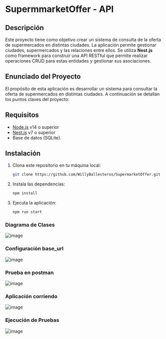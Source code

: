 # SupermmarketOffer - API

## Descripción

Este proyecto tiene como objetivo crear un sistema de consulta de la oferta de supermercados en distintas ciudades. La aplicación permite gestionar ciudades, supermercados y las relaciones entre ellos. Se utiliza **Nest.js** como framework para construir una API RESTful que permite realizar operaciones CRUD para estas entidades y gestionar sus asociaciones.

## Enunciado del Proyecto

El propósito de esta aplicación es desarrollar un sistema para consultar la oferta de supermercados en distintas ciudades. A continuación se detallan los puntos claves del proyecto:

## Requisitos

- [Node.js](https://nodejs.org/) v14 o superior
- [Nest.js](https://nestjs.com/) v7 o superior
- Base de datos (SQLite).

## Instalación

1. Clona este repositorio en tu máquina local:
   ```bash
   git clone https://github.com/WillyBallesteros/SupermarketOffer.git

2. Instala las dependencias:
   ```bash
   npm install

3. Ejecuta la aplicación:
   ```bash
   npm run start

### Diagrama de Clases
![image](https://github.com/user-attachments/assets/c8ba23bb-400b-4f6e-a925-9875fca90ab5)

### Configuración base_url
![image](https://github.com/user-attachments/assets/8d7333ab-45cd-4a10-9018-c5322461c969)

### Prueba en postman
![image](https://github.com/user-attachments/assets/123fd3f9-b74b-4add-9ebf-924826fd68ad)

### Aplicación corriendo
![image](https://github.com/user-attachments/assets/26152076-87a4-4380-8720-356ed3139569)

### Ejecución de Pruebas
![image](https://github.com/user-attachments/assets/536c3c03-e92d-49b5-aa3e-d4799ee21f5d)


